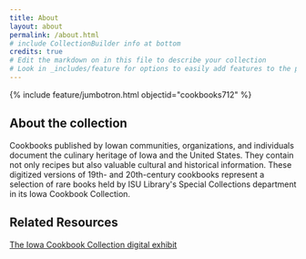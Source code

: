 ```yaml
---
title: About
layout: about
permalink: /about.html
# include CollectionBuilder info at bottom
credits: true
# Edit the markdown on in this file to describe your collection
# Look in _includes/feature for options to easily add features to the page
---
```


{% include feature/jumbotron.html objectid="cookbooks712" %} 

## About the collection

Cookbooks published by Iowan communities, organizations, and individuals document the culinary heritage of Iowa and the United States. They contain not only recipes but also valuable cultural and historical information. These digitized versions of 19th- and 20th-century cookbooks represent a selection of rare books held by ISU Library's Special Collections department in its Iowa Cookbook Collection.

## Related Resources

[The Iowa Cookbook Collection digital exhibit](https://historicexhibits.lib.iastate.edu/iowacookbook/home.html)